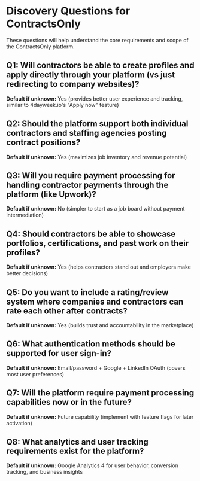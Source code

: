 # Discovery Questions for ContractsOnly

These questions will help understand the core requirements and scope of the ContractsOnly platform.

## Q1: Will contractors be able to create profiles and apply directly through your platform (vs just redirecting to company websites)?
**Default if unknown:** Yes (provides better user experience and tracking, similar to 4dayweek.io's "Apply now" feature)

## Q2: Should the platform support both individual contractors and staffing agencies posting contract positions?
**Default if unknown:** Yes (maximizes job inventory and revenue potential)

## Q3: Will you require payment processing for handling contractor payments through the platform (like Upwork)?
**Default if unknown:** No (simpler to start as a job board without payment intermediation)

## Q4: Should contractors be able to showcase portfolios, certifications, and past work on their profiles?
**Default if unknown:** Yes (helps contractors stand out and employers make better decisions)

## Q5: Do you want to include a rating/review system where companies and contractors can rate each other after contracts?
**Default if unknown:** Yes (builds trust and accountability in the marketplace)

## Q6: What authentication methods should be supported for user sign-in?
**Default if unknown:** Email/password + Google + LinkedIn OAuth (covers most user preferences)

## Q7: Will the platform require payment processing capabilities now or in the future?
**Default if unknown:** Future capability (implement with feature flags for later activation)

## Q8: What analytics and user tracking requirements exist for the platform?
**Default if unknown:** Google Analytics 4 for user behavior, conversion tracking, and business insights